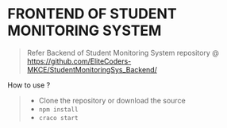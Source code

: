 # FRONTEND OF STUDENT MONITORING SYSTEM
> Refer Backend of Student Monitoring System repository @ https://github.com/EliteCoders-MKCE/StudentMonitoringSys_Backend/

How to use ?
> * Clone the repository or download the source
> * `npm install`
> * `craco start`
